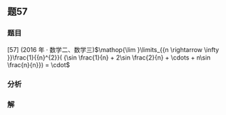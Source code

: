 ## 题57
### 题目
[57] (2016 年 · 数学二、数学三)$\mathop{\lim }\limits_{{n \rightarrow  \infty }}\frac{1}{{n}^{2}}( {\sin \frac{1}{n} + 2\sin \frac{2}{n} + \cdots  + n\sin \frac{n}{n}})  =  \cdot$
### 分析

### 解
